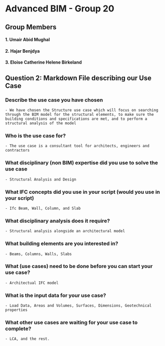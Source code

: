 # Advanced BIM - Group 20
## Group Members
#### 1. Umair Abid Mughal
#### 2. Hajar Benjdya
#### 3. Eloise Catherine Helene Birkeland

## Question 2: Markdown File describing our Use Case

### Describe the use case you have chosen
	- We have chosen the Structure use case which will focus on searching through the BIM model for the structural elements, to make sure the building conditions and specifications are met, and to perform a structural analysis of the model  
### Who is the use case for?
	- The use case is a consultant tool for architects, engineers and contractors
### What disciplinary (non BIM) expertise did you use to solve the use case
	- Structural Analysis and Design
### What IFC concepts did you use in your script (would you use in your script)
	- Ifc Beam, Wall, Column, and Slab 
### What disciplinary analysis does it require?
	- Structural analysis alongside an architectural model
### What building elements are you interested in?
	- Beams, Columns, Walls, Slabs
### What (use cases) need to be done before you can start your use case?
	- Architectual IFC model
### What is the input data for your use case?
	- Load Data, Areas and Volumes, Surfaces, Dimensions, Geotechnical properties
### What other use cases are waiting for your use case to complete?
	- LCA, and the rest. 

